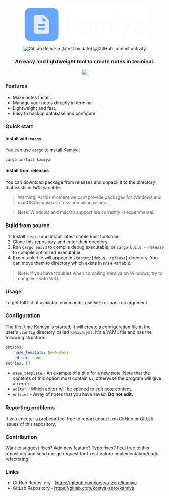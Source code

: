 <div align="center" style="text-align:center">
    <picture>
        <source media="(prefers-color-scheme: dark)" srcset="imgs/banner-dark.png">
        <source media="(prefers-color-scheme: light)" srcset="imgs/banner-light.png">
        <img alt="Kamiya Banner" height="128" src="imgs/banner-dark.png">
    </picture>
    <div align="center">
        <img alt="GitLab Release (latest by date)" src="https://img.shields.io/gitlab/v/release/kostya-zero/kamiya?style=flat">
        <img alt="GitHub commit activity" src="https://img.shields.io/github/commit-activity/w/kostya-zero/kamiya?style=flat">
    </div>
    <h3>An easy and lightweight tool to create notes in terminal.</h3>
    <a href="https://asciinema.org/a/584606" target="_blank"><img src="https://asciinema.org/a/584606.svg"></a>
</div>

### Features

- Make notes faster.
- Manage your notes directly in terminal.
- Lightweight and fast.
- Easy to backup database and configure.

### Quick start

#### Install with `cargo`

You can use `cargo` to install Kamiya:

```shell
cargo install kamiya
```

#### Install from releases

You can download package from releases and unpack it to the directory that exists in `PATH` variable.

> Warning: At this moment we cant provide packages for Windows and macOS because of cross compiling issues.

> Note: Windows and macOS support are currently in experimental.

### Build from source

1. Install `rustup` and install latest stable Rust toolchain.
2. Clone this repository and enter their directory.
3. Run `cargo build` to compile debug executable, or `cargo build --release` to compile optimized executable.
4. Executable file will appear in `/target/[debug, release]` directory. You can move them to directory which exists in `PATH` variable.

> Note: If you have troubles when compiling Kamiya on Windows, try to compile it with WSL.

### Usage

To get full list of available commands, use `help` or pass no argument.

### Configuration

The first time Kamiya is started, it will create a configuration file in the user's `.config` directory called `kamiya.yml`.
It's a YAML file and has the following structure.

```yml
options:
    name_template: NewNote&i
    editor: nano
entries: []
```
- `name_template` - An example of a title for a new note. Note that the contents of this option must contain `&i`, otherwise the program will give an error.
- `editor` - Which editor will be opened to edit note content.
- `entries` - Array of notes that you have saved. **Do not edit.**

### Reporting problems

If you encoter a problem feel free to report about it on GitHub or GitLab issues of this repository.

### Contribution

Want to suggest fixes? Add new feature? Typo fixes?
Feel free to this repository and send merge request for fixes/feature implementation/code refactoring.

### Links

- GitHub Repository - https://github.com/kostya-zero/kamiya
- GitLab Repository - https://gitlab.com/kostya-zero/kamiya

